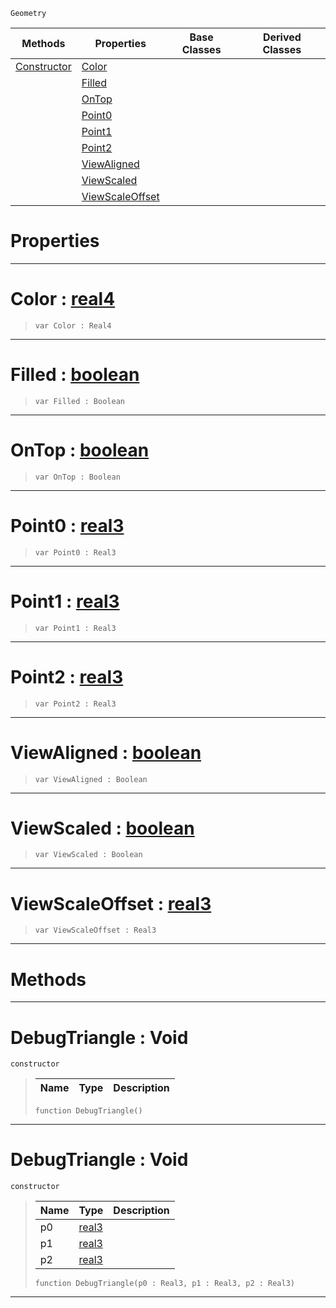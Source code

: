  `Geometry`

|Methods|Properties|Base Classes|Derived Classes|
|---|---|---|---|
|[ Constructor](https://plasmaengine.github.io/PlasmaDocs/Plasma1/C++/code_reference/class_reference/debugtriangle.markdown#debugtriangle-void)|[ Color](https://plasmaengine.github.io/PlasmaDocs/Plasma1/C++/code_reference/class_reference/debugtriangle.markdown#color-plasma-engine-docume)| | |
| |[ Filled](https://plasmaengine.github.io/PlasmaDocs/Plasma1/C++/code_reference/class_reference/debugtriangle.markdown#filled-plasma-engine-docum)| | |
| |[ OnTop](https://plasmaengine.github.io/PlasmaDocs/Plasma1/C++/code_reference/class_reference/debugtriangle.markdown#ontop-plasma-engine-docume)| | |
| |[ Point0](https://plasmaengine.github.io/PlasmaDocs/Plasma1/C++/code_reference/class_reference/debugtriangle.markdown#point0-plasma-engine-docum)| | |
| |[ Point1](https://plasmaengine.github.io/PlasmaDocs/Plasma1/C++/code_reference/class_reference/debugtriangle.markdown#point1-plasma-engine-docum)| | |
| |[ Point2](https://plasmaengine.github.io/PlasmaDocs/Plasma1/C++/code_reference/class_reference/debugtriangle.markdown#point2-plasma-engine-docum)| | |
| |[ ViewAligned](https://plasmaengine.github.io/PlasmaDocs/Plasma1/C++/code_reference/class_reference/debugtriangle.markdown#viewaligned-plasma-engine)| | |
| |[ ViewScaled](https://plasmaengine.github.io/PlasmaDocs/Plasma1/C++/code_reference/class_reference/debugtriangle.markdown#viewscaled-plasma-engine-d)| | |
| |[ ViewScaleOffset](https://plasmaengine.github.io/PlasmaDocs/Plasma1/C++/code_reference/class_reference/debugtriangle.markdown#viewscaleoffset-plasma-eng)| | |


 #  Properties


---  
 #  Color : [real4](https://plasmaengine.github.io/PlasmaDocs/Plasma1/C++/code_reference/lightning_base_types/real4.markdown)

> 
> ``` lang=cpp, name=Lightning
> var Color : Real4


---  
 #  Filled : [boolean](https://plasmaengine.github.io/PlasmaDocs/Plasma1/C++/code_reference/lightning_base_types/boolean.markdown)

> 
> ``` lang=cpp, name=Lightning
> var Filled : Boolean


---  
 #  OnTop : [boolean](https://plasmaengine.github.io/PlasmaDocs/Plasma1/C++/code_reference/lightning_base_types/boolean.markdown)

> 
> ``` lang=cpp, name=Lightning
> var OnTop : Boolean


---  
 #  Point0 : [real3](https://plasmaengine.github.io/PlasmaDocs/Plasma1/C++/code_reference/lightning_base_types/real3.markdown)

> 
> ``` lang=cpp, name=Lightning
> var Point0 : Real3


---  
 #  Point1 : [real3](https://plasmaengine.github.io/PlasmaDocs/Plasma1/C++/code_reference/lightning_base_types/real3.markdown)

> 
> ``` lang=cpp, name=Lightning
> var Point1 : Real3


---  
 #  Point2 : [real3](https://plasmaengine.github.io/PlasmaDocs/Plasma1/C++/code_reference/lightning_base_types/real3.markdown)

> 
> ``` lang=cpp, name=Lightning
> var Point2 : Real3


---  
 #  ViewAligned : [boolean](https://plasmaengine.github.io/PlasmaDocs/Plasma1/C++/code_reference/lightning_base_types/boolean.markdown)

> 
> ``` lang=cpp, name=Lightning
> var ViewAligned : Boolean


---  
 #  ViewScaled : [boolean](https://plasmaengine.github.io/PlasmaDocs/Plasma1/C++/code_reference/lightning_base_types/boolean.markdown)

> 
> ``` lang=cpp, name=Lightning
> var ViewScaled : Boolean


---  
 #  ViewScaleOffset : [real3](https://plasmaengine.github.io/PlasmaDocs/Plasma1/C++/code_reference/lightning_base_types/real3.markdown)

> 
> ``` lang=cpp, name=Lightning
> var ViewScaleOffset : Real3


---  
 #  Methods


---  
 #  DebugTriangle : Void

 `constructor`

> 
> |Name|Type|Description|
> |---|---|---|
> ``` lang=cpp, name=Lightning
> function DebugTriangle()
> ``` 


---  
 #  DebugTriangle : Void

 `constructor`

> 
> |Name|Type|Description|
> |---|---|---|
> |p0|[real3](https://plasmaengine.github.io/PlasmaDocs/Plasma1/C++/code_reference/lightning_base_types/real3.markdown)| |
> |p1|[real3](https://plasmaengine.github.io/PlasmaDocs/Plasma1/C++/code_reference/lightning_base_types/real3.markdown)| |
> |p2|[real3](https://plasmaengine.github.io/PlasmaDocs/Plasma1/C++/code_reference/lightning_base_types/real3.markdown)| |
> ``` lang=cpp, name=Lightning
> function DebugTriangle(p0 : Real3, p1 : Real3, p2 : Real3)
> ``` 


---  
 

 